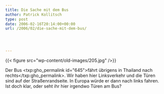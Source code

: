 ```yaml
---
title: Die Sache mit dem Bus
author: Patrick Kollitsch
type: post
date: 2006-02-16T20:14:00+00:00
url: /2006/02/die-sache-mit-dem-bus/




---
```

{{< figure src="wp-content/old-images/205.jpg" />}}

Der Bus <txp:gho_permalink id="645">fährt übrigens in Thailand nach rechts</txp:gho_permalink>. Wir haben hier Linksverkehr und die Türen sind auf der Straßenrandseite. In Europa würde er dann nach links fahren. Ist doch klar, oder seht ihr hier irgendwo Türen am Bus?
